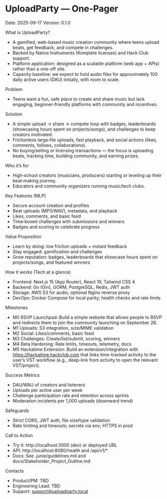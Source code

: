 # UploadParty — One‑Pager

Date: 2025-09-17
Version: 0.1.0

What is UploadParty?
- A gamified, web-based music creation community where teens upload beats, get feedback, and compete in challenges.
- Backed by Native Instruments (Komplete licenses) and Hack Club support.
- Platform application: designed as a scalable platform (web app + APIs) rather than a one-off site.
- Capacity baseline: we expect to hold audio files for approximately 100 daily active users (DAU) initially, with room to scale.

Problem
- Teens want a fun, safe place to create and share music but lack engaging, beginner‑friendly platforms with community and incentives.

Solution
- A simple upload → share → compete loop with badges, leaderboards (showcasing hours spent on projects/songs), and challenges to keep creators motivated.
- Frictionless large‑file uploads, fast playback, and social actions (likes, comments, follows, collaborations).
- No buying/selling or licensing transactions — the focus is uploading beats, tracking time, building community, and earning prizes.

Who it’s for
- High‑school creators (musicians, producers) starting or leveling up their beat‑making journey.
- Educators and community organizers running music/tech clubs.

Key Features (MLP)
- Secure account creation and profiles
- Beat uploads (MP3/WAV), metadata, and playback
- Likes, comments, and basic feed
- Time‑boxed challenges with submissions and winners
- Badges and scoring to celebrate progress

Value Proposition
- Learn by doing: low friction uploads + instant feedback
- Stay engaged: gamification and challenges
- Grow reputation: badges, leaderboards that showcase hours spent on projects/songs, and featured winners

How it works (Tech at a glance)
- Frontend: Next.js 15 (App Router), React 19, Tailwind CSS 4
- Backend: Go (Gin), GORM, PostgreSQL, Redis, JWT auth
- Storage: AWS S3 for audio; optional Nginx reverse proxy
- DevOps: Docker Compose for local parity; health checks and rate limits

Milestones
- M0 RSVP Launchpad: Build a simple website that allows people to RSVP and redirects them to join the community launching on September 26.
- M1 Uploads: S3 integration, size/MIME validation
- M2 Social: Likes/comments, basic feed
- M3 Challenges: Create/list/submit, scoring, winners
- M4 Beta Hardening: Rate limits, timeouts, telemetry, docs
- M5 Hackatime Extension: Build an extension/integration with https://hackatime.hackclub.com that links time-tracked activity to the user’s VST workflow (e.g., deep-link from activity to open the relevant VST/project).

Success Metrics
- DAU/WAU of creators and listeners
- Uploads per active user per week
- Challenge participation rate and retention across sprints
- Moderation incidents per 1,000 uploads (downward trend)

Safeguards
- Strict CORS, JWT auth, file size/type validation
- Rate limiting and timeouts; secrets via env; HTTPS in prod

Call to Action
- Try it: http://localhost:3000 (dev) or deployed URL
- API: http://localhost:8080/health and /api/v1/*
- Docs: See .junie/guidelines.md and docs/Stakeholder_Project_Outline.md

Contacts
- Product/PM: TBD
- Engineering Lead: TBD
- Support: support@uploadparty.local
